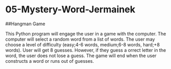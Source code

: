 # 05-Mystery-Word-Jermainek

##Hangman Game

 This Python program will engage the user in a game with the computer.  The computer will select a random word from a list of words.  The user may choose a level of difficulty (easy;4-6 words, medium;6-8 words, hard;+8 words).  User will get 8 guesses. However, if they guess a orrect letter in the word, the user does not lose a guess.  The game will end when the user constructs a word or runs out of guesses.
